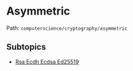 # Asymmetric

Path: `computerscience/cryptography/asymmetric`

## Subtopics
- [Rsa Ecdh Ecdsa Ed25519](./rsa_ecdh_ecdsa_ed25519/README.md)
